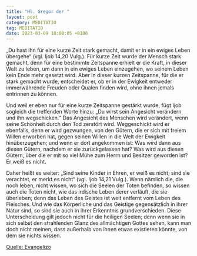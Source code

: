 ```yaml
---
title: "Hl. Gregor der "
layout: post
category: MEDITATIO
tag: MEDITATIO
date: 2023-03-09 10:00:05 +0100
---
```

„Du hast ihn für eine kurze Zeit stark gemacht, damit er in ein ewiges Leben übergehe“ (vgl. Ijob 14,20 Vulg.). Für kurze Zeit wurde der Mensch stark gemacht, denn für eine bestimmte Zeitspanne erhielt er die Kraft, in dieser Welt zu leben, um dann in ein ewiges Leben einzugehen, wo seinem Leben kein Ende mehr gesetzt wird.<!--more--> Aber in dieser kurzen Zeitspanne, für die er stark gemacht wurde, entscheidet er, ob er in der Ewigkeit entweder immerwährende Freuden oder Qualen finden wird, ohne ihnen jemals entrinnen zu können.

Und weil er eben nur für eine kurze Zeitspanne gestärkt wurde, fügt Ijob sogleich die treffenden Worte hinzu: „Du wirst sein Angesicht verändern und ihn wegschicken.“ Das Angesicht des Menschen wird verändert, wenn seine Schönheit durch den Tod zerstört wird. Weggeschickt wird er ebenfalls, denn er wird gezwungen, von den Gütern, die er sich mit freiem Willen erworben hat, gegen seinen Willen in die Welt der Ewigkeit hinüberzugehen; und wenn er dort angekommen ist: Was wird dann aus diesen Gütern, nachdem er sie zurückgelassen hat? Was wird aus diesen Gütern, über die er mit so viel Mühe zum Herrn und Besitzer geworden ist? Er weiß es nicht.

Daher heißt es weiter: „Sind seine Kinder in Ehren, er weiß es nicht; sind sie verachtet, er merkt es nicht“ (vgl. Ijob 14,21 Vulg.). Wenn nämlich die, die noch leben, nicht wissen, wo sich die Seelen der Toten befinden, so wissen auch die Toten nicht, wie das irdische Leben derer verläuft, die sie überleben; denn das Leben des Geistes ist weit entfernt vom Leben des Fleisches. Und wie das Körperliche und das Geistige gegensätzlich in ihrer Natur sind, so sind sie auch in ihrer Erkenntnis grundverschieden. Diese Unterscheidung gilt jedoch nicht für die heiligen Seelen; denn wenn sie in sich selbst den strahlenden Glanz des allmächtigen Gottes sehen, kann man doch nicht meinen, dass außerhalb von ihnen etwas existieren könnte, von dem sie nichts wissen.


[Quelle: Evangelizo](https://evangeliumtagfuertag.org/DE/gospel)